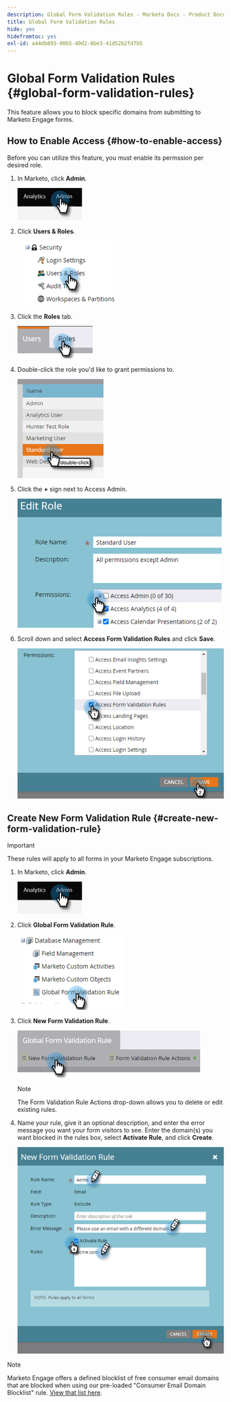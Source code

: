 ```yaml
---
description: Global Form Validation Rules - Marketo Docs - Product Documentation
title: Global Form Validation Rules
hide: yes
hidefromtoc: yes
exl-id: a44db893-00b5-40d2-8be3-41d52b2fd7b5
---
```

# Global Form Validation Rules {#global-form-validation-rules}

This feature allows you to block specific domains from submitting to Marketo Engage forms.

## How to Enable Access {#how-to-enable-access}

Before you can utilize this feature, you must enable its permssion per desired role.

1. In Marketo, click **Admin**.

   ![](assets/global-form-validation-rules-1.png)

1. Click **Users & Roles**.

   ![](assets/global-form-validation-rules-2.png)

1. Click the **Roles** tab.

   ![](assets/global-form-validation-rules-3.png)

1. Double-click the role you'd like to grant permissions to.

   ![](assets/global-form-validation-rules-4.png)

1. Click the **+** sign next to Access Admin.

   ![](assets/global-form-validation-rules-5.png)

1. Scroll down and select **Access Form Validation Rules** and click **Save**.

   ![](assets/global-form-validation-rules-6.png)

## Create New Form Validation Rule {#create-new-form-validation-rule}

>[!IMPORTANT]
>
>These rules will apply to all forms in your Marketo Engage subscriptions.

1. In Marketo, click **Admin**.

   ![](assets/global-form-validation-rules-7.png)

1. Click **Global Form Validation Rule**.

   ![](assets/global-form-validation-rules-8.png)

1. Click **New Form Validation Rule**.

   ![](assets/global-form-validation-rules-9.png)

   >[!NOTE]
   >
   >The Form Validation Rule Actions drop-down allows you to delete or edit existing rules.

1. Name your rule, give it an optional description, and enter the error message you want your form visitors to see. Enter the domain(s) you want blocked in the rules box, select **Activate Rule**, and click **Create**.

   ![](assets/global-form-validation-rules-10.png)

>[!NOTE]
>
>Marketo Engage offers a defined blocklist of free consumer email domains that are blocked when using our pre-loaded "Consumer Email Domain Blocklist" rule. [View that list here](https://experienceleague.adobe.com/docs/marketo/assets/freemaildomains.csv).
